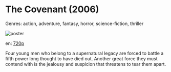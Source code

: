 # The Covenant (2006)

Genres: action, adventure, fantasy, horror, science-fiction, thriller

![poster](http://image.tmdb.org/t/p/w500/gxpTseXRrHCgL0Igm1CrKD5JQNg.jpg)

en:
  [720p](magnet:?xt=urn:btih:C8CF23402E9023F66A68D8DDC8E8EC6CB51DE018&tr=udp://glotorrents.pw:6969/announce&tr=udp://tracker.opentrackr.org:1337/announce&tr=udp://torrent.gresille.org:80/announce&tr=udp://tracker.openbittorrent.com:80&tr=udp://tracker.coppersurfer.tk:6969&tr=udp://tracker.leechers-paradise.org:6969&tr=udp://p4p.arenabg.ch:1337&tr=udp://tracker.internetwarriors.net:1337)
  


Four young men who belong to a supernatural legacy are forced to battle a fifth power long thought to have died out. Another great force they must contend with is the jealousy and suspicion that threatens to tear them apart.